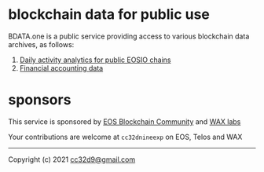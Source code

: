 # blockchain data for public use

BDATA.one is a public service providing access to various blockchain data archives, as follows:

1. [Daily activity analytics for public EOSIO chains](./eosio-activity.html)
2. [Financial accounting data](./eosio-accounting.html)




# sponsors

This service is sponsored by [EOS Blockchain Community](https://pomelo.io/grants/accounting) and [WAX labs](https://labs.wax.io/proposals/27)

Your contributions are welcome at `cc32dnineexp` on EOS, Telos and WAX

---
Copyright (c) 2021 cc32d9@gmail.com



